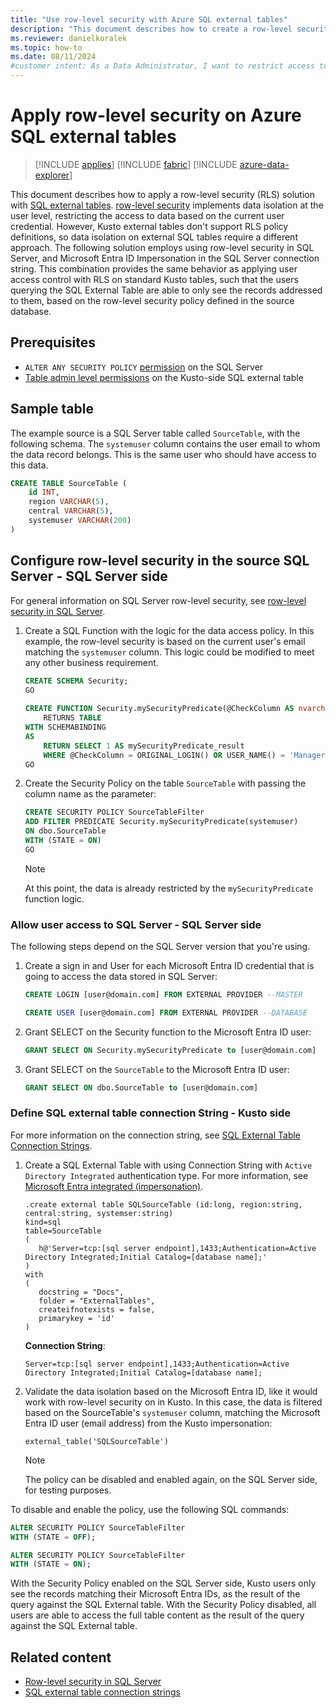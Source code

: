 ```yaml
---
title: "Use row-level security with Azure SQL external tables"
description: "This document describes how to create a row-level security solution with SQL external tables."
ms.reviewer: danielkoralek
ms.topic: how-to 
ms.date: 08/11/2024
#customer intent: As a Data Administrator, I want to restrict access to the data on Azure SQL External Tables so that each user can see only their data.
---
```

# Apply row-level security on Azure SQL external tables

> [!INCLUDE [applies](../includes/applies-to-version/applies.md)] [!INCLUDE [fabric](../includes/applies-to-version/fabric.md)] [!INCLUDE [azure-data-explorer](../includes/applies-to-version/azure-data-explorer.md)]

This document describes how to apply a row-level security (RLS) solution with [SQL external tables](/azure/data-explorer/kusto/management/external-sql-tables). [row-level security](/azure/data-explorer/kusto/management/row-level-security-policy) implements data isolation at the user level, restricting the access to data based on the current user credential. However, Kusto external tables don't support RLS policy definitions, so data isolation on external SQL tables require a different approach. The following solution employs using row-level security in SQL Server, and Microsoft Entra ID Impersonation in the SQL Server connection string. This combination provides the same behavior as applying user access control with RLS on standard Kusto tables, such that the users querying the SQL External Table are able to only see the records addressed to them, based on the row-level security policy defined in the source database.

## Prerequisites

* `ALTER ANY SECURITY POLICY` [permission](/sql/relational-databases/security/permissions-database-engine) on the SQL Server
* [Table admin level permissions](/azure/data-explorer/kusto/access-control/role-based-access-control) on the Kusto-side SQL external table

## Sample table

The example source is a SQL Server table called `SourceTable`, with the following schema. The `systemuser` column contains the user email to whom the data record belongs. This is the same user who should have access to this data.

``` sql
CREATE TABLE SourceTable (
    id INT,
    region VARCHAR(5),
    central VARCHAR(5),
    systemuser VARCHAR(200)
)
```

## Configure row-level security in the source SQL Server - SQL Server side

For general information on SQL Server row-level security, see [row-level security in SQL Server](/sql/relational-databases/security/row-level-security).

1. Create a SQL Function with the logic for the data access policy. In this example, the row-level security is based on the current user's email matching the `systemuser` column. This logic could be modified to meet any other business requirement.

    ``` sql
    CREATE SCHEMA Security;
    GO
     
    CREATE FUNCTION Security.mySecurityPredicate(@CheckColumn AS nvarchar(100))
        RETURNS TABLE
    WITH SCHEMABINDING
    AS
        RETURN SELECT 1 AS mySecurityPredicate_result
        WHERE @CheckColumn = ORIGINAL_LOGIN() OR USER_NAME() = 'Manager';
    GO
    ```

1. Create the Security Policy on the table `SourceTable` with passing the column name as the parameter:

    ``` sql
    CREATE SECURITY POLICY SourceTableFilter
    ADD FILTER PREDICATE Security.mySecurityPredicate(systemuser)
    ON dbo.SourceTable
    WITH (STATE = ON)
    GO
    ```

    > [!NOTE]
    > At this point, the data is already restricted by the `mySecurityPredicate` function logic.


### Allow user access to SQL Server - SQL Server side

The following steps depend on the SQL Server version that you're using.

1. Create a sign in and User for each Microsoft Entra ID credential that is going to access the data stored in SQL Server:

    ``` sql
    CREATE LOGIN [user@domain.com] FROM EXTERNAL PROVIDER --MASTER
    
    CREATE USER [user@domain.com] FROM EXTERNAL PROVIDER --DATABASE
    ```
    
1. Grant SELECT on the Security function to the Microsoft Entra ID user:

    ``` sql
    GRANT SELECT ON Security.mySecurityPredicate to [user@domain.com]
    ```
    
1. Grant SELECT on the `SourceTable` to the Microsoft Entra ID user:

    ``` sql
    GRANT SELECT ON dbo.SourceTable to [user@domain.com]
    ```

### Define SQL external table connection String - Kusto side

For more information on the connection string, see [SQL External Table Connection Strings](/azure/data-explorer/kusto/api/connection-strings/sql-connection-strings).

1. Create a SQL External Table with using Connection String with `Active Directory Integrated` authentication type. For more information, see [Microsoft Entra integrated (impersonation)](/azure/data-explorer/kusto/api/connection-strings/sql-connection-strings#microsoft-entra-integrated-impersonation). 

    ``` KQL
    .create external table SQLSourceTable (id:long, region:string, central:string, systemser:string) 
    kind=sql
    table=SourceTable
    ( 
       h@'Server=tcp:[sql server endpoint],1433;Authentication=Active Directory Integrated;Initial Catalog=[database name];'
    )
    with 
    (
       docstring = "Docs",
       folder = "ExternalTables", 
       createifnotexists = false,
       primarykey = 'id'
    )
    ```

    **Connection String**:

    ```
    Server=tcp:[sql server endpoint],1433;Authentication=Active Directory Integrated;Initial Catalog=[database name];
    ```

1. Validate the data isolation based on the Microsoft Entra ID, like it would work with row-level security on in Kusto. In this case, the data is filtered based on the SourceTable's `systemuser` column, matching the Microsoft Entra ID user (email address) from the Kusto impersonation:

    ``` KQL
    external_table('SQLSourceTable')
    ```
    > [!NOTE]
    > The policy can be disabled and enabled again, on the SQL Server side, for testing purposes.
    
To disable and enable the policy, use the following SQL commands:

``` sql
ALTER SECURITY POLICY SourceTableFilter
WITH (STATE = OFF);
```

``` sql
ALTER SECURITY POLICY SourceTableFilter
WITH (STATE = ON);
```

With the Security Policy enabled on the SQL Server side, Kusto users only see the records matching their Microsoft Entra IDs, as the result of the query against the SQL External table. With the Security Policy disabled, all users are able to access the full table content as the result of the query against the SQL External table.

## Related content

* [Row-level security in SQL Server](/sql/relational-databases/security/row-level-security)
* [SQL external table connection strings](/azure/data-explorer/kusto/api/connection-strings/sql-connection-strings)
